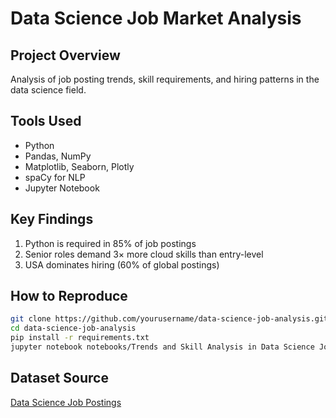 # Data Science Job Market Analysis

## Project Overview
Analysis of job posting trends, skill requirements, and hiring patterns in the data science field.

## Tools Used
- Python
- Pandas, NumPy
- Matplotlib, Seaborn, Plotly
- spaCy for NLP
- Jupyter Notebook

## Key Findings
1. Python is required in 85% of job postings
2. Senior roles demand 3× more cloud skills than entry-level
3. USA dominates hiring (60% of global postings)

## How to Reproduce
```bash
git clone https://github.com/yourusername/data-science-job-analysis.git
cd data-science-job-analysis
pip install -r requirements.txt
jupyter notebook notebooks/Trends and Skill Analysis in Data Science Job Postings.ipynb
```

## Dataset Source
[Data Science Job Postings](https://www.kaggle.com/datasets/rashikrahmanpritom/data-science-job-posting-on-glassdoor)
